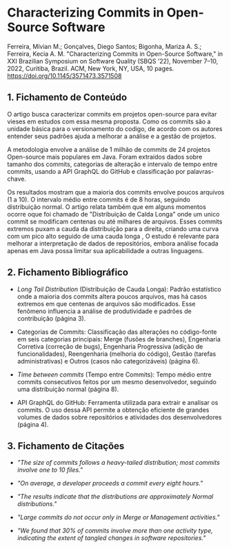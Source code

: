 # Characterizing Commits in Open-Source Software

Ferreira, Mívian M.; Gonçalves, Diego Santos; Bigonha, Mariza A. S.; Ferreira, Kecia A. M. "Characterizing Commits in Open-Source Software," in XXI Brazilian Symposium on Software Quality (SBQS ’22), November 7–10, 2022, Curitiba, Brazil. ACM, New York, NY, USA, 10 pages. https://doi.org/10.1145/3571473.3571508
## 1. Fichamento de Conteúdo

O artigo busca caracterizar commits em projetos open-source para evitar vieses em estudos com essa mesma proposta. Como os commits são a unidade básica para o versionamento do codigo, de acordo com os autores entender seus padrões ajuda a melhorar a análise e a gestão de projetos.

A metodologia envolve a análise de 1 milhão de commits de 24 projetos Open-source mais populares em Java. Foram extraídos dados sobre tamanho dos commits, categorias de alteração e intervalo de tempo entre commits, usando a API GraphQL do GitHub e classificação por palavras-chave.

Os resultados mostram que a maioria dos commits envolve poucos arquivos (1 a 10). O intervalo médio entre commits é de 8 horas, seguindo distribuição normal. O artigo relata também que em alguns momentos ocorre oque foi chamado de "Distribuição de Calda Longa" onde um unico commit se modificam centenas ou até milhares de arquivos. Esses commits extremos puxam a cauda da distribuição para a direita, criando uma curva com um pico alto seguido de uma cauda longa , O estudo é relevante para melhorar a interpretação de dados de repositórios, embora  análise focada apenas em Java possa limitar sua aplicabilidade a outras linguagens.

## 2. Fichamento Bibliográfico

* _Long Tail Distribution_ (Distribuição de Cauda Longa): Padrão estatístico onde a maioria dos commits altera poucos arquivos, mas há casos extremos em que centenas de arquivos são modificados. Esse fenômeno influencia a análise de produtividade e padrões de contribuição (página 3).

* Categorias de Commits: Classificação das alterações no código-fonte em seis categorias principais: Merge (fusões de branches), Engenharia Corretiva (correção de bugs), Engenharia Progressiva (adição de funcionalidades), Reengenharia (melhoria do código), Gestão (tarefas administrativas) e Outros (casos não categorizáveis) (página 6).

* _Time between commits_ (Tempo entre Commits): Tempo médio entre commits consecutivos feitos por um mesmo desenvolvedor, seguindo uma distribuição normal (página 8).

* API GraphQL do GitHub: Ferramenta utilizada para extrair e analisar os commits. O uso dessa API permite a obtenção eficiente de grandes volumes de dados sobre repositórios e atividades dos desenvolvedores (página 4).

## 3. Fichamento de Citações

* _"The size of commits follows a heavy-tailed distribution; most commits involve one to 10 files."_

* _"On average, a developer proceeds a commit every eight hours."_

* _"The results indicate that the distributions are approximately Normal distributions."_

* _"Large commits do not occur only in Merge or Management activities."_

* _"We found that 30% of commits involve more than one activity type, indicating the extent of tangled changes in software repositories."_
